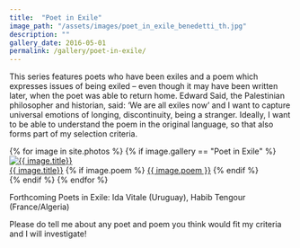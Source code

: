 ```yaml
---
title:  "Poet in Exile"
image_path: "/assets/images/poet_in_exile_benedetti_th.jpg"
description: ""
gallery_date: 2016-05-01
permalink: /gallery/poet-in-exile/
---
```


This series features poets who have been exiles and a poem which expresses issues of being exiled – even though it may have been written later, when the poet was able to return home. Edward Said, the Palestinian philosopher and historian, said: ‘We are all exiles now’ and I want to capture universal emotions of longing, discontinuity, being a stranger. Ideally, I want to be able to understand the poem in the original language, so that also forms part of my selection criteria.

<div class="gallery">
  {% for image in site.photos %}
    {% if image.gallery == "Poet in Exile" %}
    <div class="gallery-box{% cycle '', ' last' %}">
        <a href="{{ image.image_path }}.jpg" class="galleryphoto" data-lightbox="poets" data-title="{{ image.caption }}"><img src="{{ image.image_path }}_th.jpg" alt="{{ image.title}}"/></a>
        <figcaption>
            <a href="{{ image.image_path }}.jpg" data-lightbox="poets" data-title="{{ image.title}}">{{ image.title}}</a>
            {% if image.poem %}
            <a href="{{ image.poemlink }}">{{ image.poem }}</a>
            {% endif %}
        </figcaption>
    </div>
    {% endif %}
  {% endfor %}
</div>

Forthcoming Poets in Exile:  Ida Vitale (Uruguay), Habib Tengour (France/Algeria)

Please do tell me about any poet and poem you think would fit my criteria and I will investigate!

